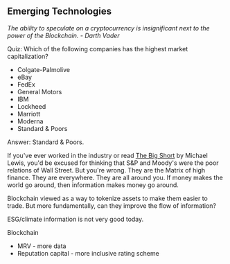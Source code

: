 ## Emerging Technologies

_The ability to speculate on a cryptocurrency is insignificant next to the power of the Blockchain. - Darth Vader_

Quiz: Which of the following companies has the highest market capitalization?

- Colgate-Palmolive
- eBay
- FedEx
- General Motors
- IBM
- Lockheed
- Marriott
- Moderna
- Standard & Poors

Answer: Standard & Poors.

If you've ever worked in the industry or read [The Big Short](https://amzn.to/3yt2bSs) by Michael Lewis, you'd be excused for thinking that S&P and Moody's were the poor relations of Wall Street.  But you're wrong.  They are the Matrix of high finance.  They are everywhere.  They are all around you.  If money makes the world go around, then information makes money go around.


Blockchain viewed as a way to tokenize assets to make them easier to trade.  But more fundamentally, can they improve the flow of information?

ESG/climate information is not very good today.

Blockchain
- MRV - more data
- Reputation capital - more inclusive rating scheme
